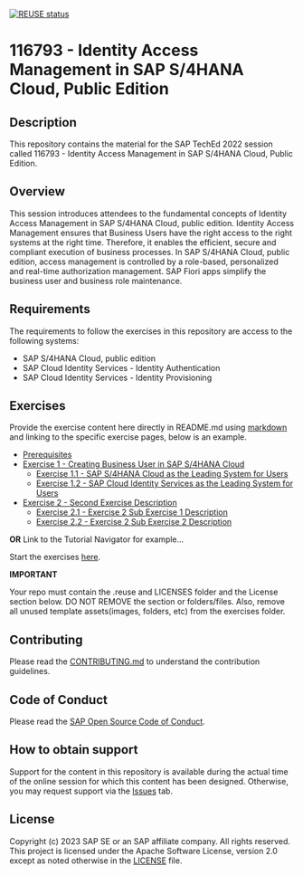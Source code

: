 [![REUSE status](https://api.reuse.software/badge/github.com/SAP-samples/teched2023-DT167)](https://api.reuse.software/info/github.com/SAP-samples/teched2023-DT167)

# 116793 - Identity Access Management in SAP S/4HANA Cloud, Public Edition

## Description

This repository contains the material for the SAP TechEd 2022 session called 116793 - Identity Access Management in SAP S/4HANA Cloud, Public Edition.  

## Overview

This session introduces attendees to the fundamental concepts of Identity Access Management in SAP S/4HANA Cloud, public edition. Identity Access Management ensures that Business Users have the right access to the right systems at the right time.
Therefore, it enables the efficient, secure and compliant execution of business processes. In SAP S/4HANA Cloud, public edition, access management is controlled by a role-based, personalized and real-time authorization management. SAP Fiori apps simplify the business user and business role maintenance.

## Requirements

The requirements to follow the exercises in this repository are access to the following systems:

- SAP S/4HANA Cloud, public edition
- SAP Cloud Identity Services - Identity Authentication
- SAP Cloud Identity Services - Identity Provisioning

## Exercises

Provide the exercise content here directly in README.md using [markdown](https://guides.github.com/features/mastering-markdown/) and linking to the specific exercise pages, below is an example.

- [Prerequisites](exercises/ex0/)
- [Exercise 1 - Creating Business User in SAP S/4HANA Cloud](exercises/ex1/)
    - [Exercise 1.1 - SAP S/4HANA Cloud as the Leading System for Users](exercises/ex1#exercise-11-sub-exercise-1-description)
    - [Exercise 1.2 - SAP Cloud Identity Services as the Leading System for Users](exercises/ex1#exercise-12-sub-exercise-2-description)
- [Exercise 2 - Second Exercise Description](exercises/ex2/)
    - [Exercise 2.1 - Exercise 2 Sub Exercise 1 Description](exercises/ex2#exercise-21-sub-exercise-1-description)
    - [Exercise 2.2 - Exercise 2 Sub Exercise 2 Description](exercises/ex2#exercise-22-sub-exercise-2-description)

  
**OR** Link to the Tutorial Navigator for example...

Start the exercises [here](https://developers.sap.com/tutorials/abap-environment-trial-onboarding.html).

**IMPORTANT**

Your repo must contain the .reuse and LICENSES folder and the License section below. DO NOT REMOVE the section or folders/files. Also, remove all unused template assets(images, folders, etc) from the exercises folder. 

## Contributing
Please read the [CONTRIBUTING.md](./CONTRIBUTING.md) to understand the contribution guidelines.

## Code of Conduct
Please read the [SAP Open Source Code of Conduct](https://github.com/SAP-samples/.github/blob/main/CODE_OF_CONDUCT.md).

## How to obtain support

Support for the content in this repository is available during the actual time of the online session for which this content has been designed. Otherwise, you may request support via the [Issues](../../issues) tab.

## License
Copyright (c) 2023 SAP SE or an SAP affiliate company. All rights reserved. This project is licensed under the Apache Software License, version 2.0 except as noted otherwise in the [LICENSE](LICENSES/Apache-2.0.txt) file.
